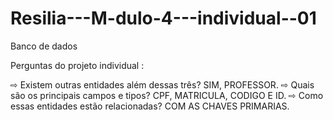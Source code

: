 # Resilia---M-dulo-4---individual--01
Banco de dados 



Perguntas do projeto individual :

⇨ Existem outras entidades além dessas três? SIM, PROFESSOR. 
⇨ Quais são os principais campos e tipos? CPF, MATRICULA, CODIGO E ID.
⇨ Como essas entidades estão relacionadas? COM AS CHAVES PRIMARIAS.
